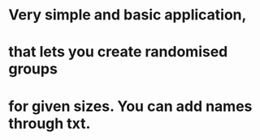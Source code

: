 
# Very simple and basic application, 
# that lets you create randomised groups 
# for given sizes. You can add names through txt.
